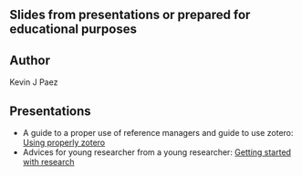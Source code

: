 ## Slides from presentations or prepared for educational purposes
## Author
Kevin J Paez 

## Presentations
* A guide to a proper use of reference managers and guide to use zotero: [Using properly zotero](https://docs.google.com/presentation/d/1hirZHfJNIZotT3Zb-iC19CVVCPwNpPaV/edit?usp=sharing&ouid=102483616203624542355&rtpof=true&sd=true)
* Advices for young researcher from a young researcher: [Getting started with research](https://docs.google.com/presentation/d/1-1m_UelVRHBDJ91SLkY4STd7eHHco9Bb/edit?usp=sharing&ouid=102483616203624542355&rtpof=true&sd=true)
